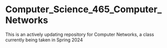 # Computer_Science_465_Computer_Networks
This is an actively updating repository for Computer Networks, a class currently being taken in Spring 2024
